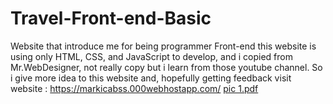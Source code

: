 # Travel-Front-end-Basic
Website that introduce me for being programmer Front-end  this website is using only HTML, CSS, and JavaScript to develop, and i copied from Mr.WebDesigner, not really copy but i learn from those youtube channel.  So i give more idea to this website and, hopefully getting feedback
visit website :
https://markicabss.000webhostapp.com/
[pic 1.pdf](https://github.com/HafidzArdian/Travel-Front-end-Basic/files/10410587/pic.1.pdf)
